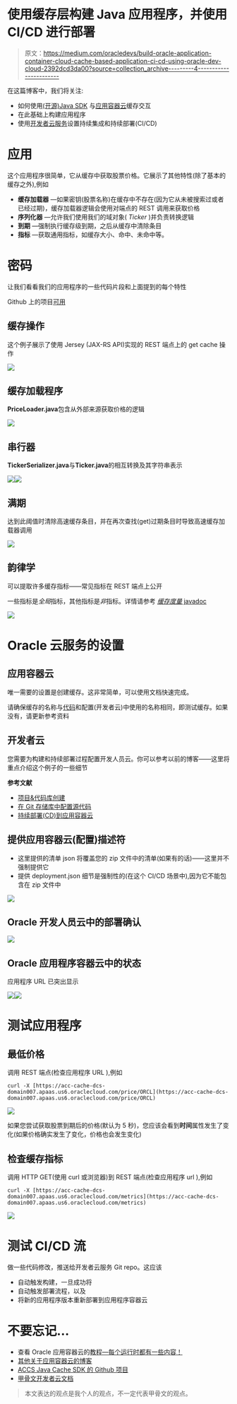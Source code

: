 # 使用缓存层构建 Java 应用程序，并使用 CI/CD 进行部署

> 原文：<https://medium.com/oracledevs/build-oracle-application-container-cloud-cache-based-application-ci-cd-using-oracle-dev-cloud-2392dcd3da00?source=collection_archive---------4----------------------->

在这篇博客中，我们将关注:

*   如何使用[(开源)Java SDK](https://github.com/oracle/accs-caching-java-sdk) 与[应用容器云](http://cloud.oracle.com/acc)缓存交互
*   在此基础上构建应用程序
*   使用[开发者云服务](https://cloud.oracle.com/en_US/developer-service)设置持续集成和持续部署(CI/CD)

# 应用

这个应用程序很简单，它从缓存中获取股票价格。它展示了其他特性(除了基本的缓存之外),例如

*   **缓存加载器** —如果密钥(股票名称)在缓存中不存在(因为它从未被搜索过或者已经过期)，缓存加载器逻辑会使用对端点的 REST 调用来获取价格
*   **序列化器** —允许我们使用我们的域对象( *Ticker* )并负责转换逻辑
*   **到期** —强制执行缓存级到期，之后从缓存中清除条目
*   **指标** —获取通用指标，如缓存大小、命中、未命中等。

# 密码

让我们看看我们的应用程序的一些代码片段和上面提到的每个特性

Github 上的项目[可用](https://github.com/abhirockzz/app-container-cloud-cache-example)

## 缓存操作

这个例子展示了使用 Jersey (JAX-RS API)实现的 REST 端点上的 get cache 操作

![](img/9e4ba9ebb228f204c02c7631d4116980.png)

## 缓存加载程序

**PriceLoader.java**包含从外部来源获取价格的逻辑

![](img/18e2afd27d917095f53992883b421afc.png)

## 串行器

**TickerSerializer.java**与**Ticker.java**的相互转换及其字符串表示

![](img/97c6c3bbd907bdf2dd923a66deb58860.png)![](img/a1e3b4fd5b0cdd2005fd8b8cd2ec674f.png)

## 满期

达到此阈值时清除高速缓存条目，并在再次查找(get)过期条目时导致高速缓存加载器调用

![](img/9d67836d7e4f7d76874c85e8589bab8a.png)

## 韵律学

可以提取许多缓存指标——常见指标在 REST 端点上公开

一些指标是*全局*指标，其他指标是*非*指标。详情请参考 [*缓存度量* javadoc](https://github.com/oracle/accs-caching-java-sdk/blob/master/cache-client-api/src/main/java/com/oracle/cloud/cache/metrics/CacheMetrics.java#L24)

![](img/2f5bcbb8fbdd6ce2e4bc2fbd84fcaa04.png)

# Oracle 云服务的设置

## 应用容器云

唯一需要的设置是创建缓存。这非常简单，可以使用文档快速完成。

请确保缓存的名称与[代码](https://github.com/abhirockzz/app-container-cloud-cache-example/blob/master/src/main/java/com/oracle/cloud/acc/cache/dcs/CacheREST.java#L20)和配置(开发者云)中使用的名称相同，即测试缓存。如果没有，请更新参考资料

## 开发者云

您需要为构建和持续部署过程配置开发人员云。你可以参考以前的博客——这里将重点介绍这个例子的一些细节

**参考文献**

*   [项目&代码库创建](https://community.oracle.com/community/cloud_computing/oracle-cloud-developer-solutions/blog/2017/05/25/getting-started-with-kafka-based-microservices-using-oracle-event-hub-cloud-application-container-cloud-developer-cloud#jive_content_id_Project__code_repository_creation)
*   [在 Git 存储库中配置源代码](https://community.oracle.com/community/cloud_computing/oracle-cloud-developer-solutions/blog/2017/05/25/getting-started-with-kafka-based-microservices-using-oracle-event-hub-cloud-application-container-cloud-developer-cloud#jive_content_id_Configure_source_code_in_Git_repository)
*   [持续部署(CD)到应用容器云](https://community.oracle.com/community/cloud_computing/oracle-cloud-developer-solutions/blog/2017/05/25/getting-started-with-kafka-based-microservices-using-oracle-event-hub-cloud-application-container-cloud-developer-cloud#jive_content_id_Continuous_Deployment_CD_to_Application_Container_Cloud)

## 提供应用容器云(配置)描述符

*   这里提供的清单 json 将覆盖您的 zip 文件中的清单(如果有的话)——这里并不强制提供它
*   提供 deployment.json 细节是强制性的(在这个 CI/CD 场景中),因为它不能包含在 zip 文件中

![](img/924ac55184ca78ee19eab7e49cd2d010.png)

## Oracle 开发人员云中的部署确认

![](img/6c8c376e6642b8f38e208da30945d100.png)

## Oracle 应用程序容器云中的状态

应用程序 URL 已突出显示

![](img/03d6fbf15dd44aeab72240a7676baa93.png)![](img/0e629194f03192739aeb1bda38aec02b.png)

# 测试应用程序

## 最低价格

调用 REST 端点(检查应用程序 URL ),例如

```
curl -X [https://acc-cache-dcs-domain007.apaas.us6.oraclecloud.com/price/ORCL](https://acc-cache-dcs-domain007.apaas.us6.oraclecloud.com/price/ORCL)
```

![](img/27ad176a163626739eca84fb66cd72e7.png)

如果您尝试获取股票到期后的价格(默认为 5 秒)，您应该会看到**时间**属性发生了变化(如果价格确实发生了变化，价格也会发生变化)

## 检查缓存指标

调用 HTTP GET(使用 curl 或浏览器)到 REST 端点(检查应用程序 url ),例如

```
curl -X [https://acc-cache-dcs-domain007.apaas.us6.oraclecloud.com/metrics](https://acc-cache-dcs-domain007.apaas.us6.oraclecloud.com/metrics)
```

![](img/4ed1ac8b428c671f39e65c52db0118f9.png)

# 测试 CI/CD 流

做一些代码修改，推送给开发者云服务 Git repo。这应该

*   自动触发构建，一旦成功将
*   自动触发部署流程，以及
*   将新的应用程序版本重新部署到应用程序容器云

# 不要忘记…

*   查看 Oracle 应用容器云的[教程—每个运行时都有一些内容！](https://docs.oracle.com/en/cloud/paas/app-container-cloud/create-first-applications.html)
*   [其他关于应用容器云的博客](http://bit.ly/2gR3nrV)
*   [ACCS Java Cache SDK 的 Github 项目](https://github.com/oracle/accs-caching-java-sdk)
*   [甲骨文开发者云文档](http://docs.oracle.com/en/cloud/paas/developer-cloud/index.html)

> 本文表达的观点是我个人的观点，不一定代表甲骨文的观点。